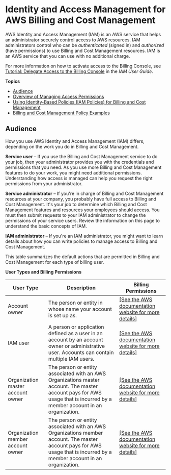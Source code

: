 # Identity and Access Management for AWS Billing and Cost Management<a name="security-iam"></a>

AWS Identity and Access Management \(IAM\) is an AWS service that helps an administrator securely control access to AWS resources\. IAM administrators control who can be *authenticated* \(signed in\) and *authorized* \(have permissions\) to use Billing and Cost Management resources\. IAM is an AWS service that you can use with no additional charge\.

For more information on how to activate access to the Billing Console, see [Tutorial: Delegate Access to the Billing Console](https://docs.aws.amazon.com/IAM/latest/UserGuide/tutorial_billing.html) in the *IAM User Guide*\.

**Topics**
+ [Audience](#security_iam_audience)
+ [Overview of Managing Access Permissions](control-access-billing.md)
+ [Using Identity\-Based Policies \(IAM Policies\) for Billing and Cost Management](billing-permissions-ref.md)
+ [Billing and Cost Management Policy Examples](billing-example-policies.md)

## Audience<a name="security_iam_audience"></a>

How you use AWS Identity and Access Management \(IAM\) differs, depending on the work you do in Billing and Cost Management\.

**Service user** – If you use the Billing and Cost Management service to do your job, then your administrator provides you with the credentials and permissions that you need\. As you use more Billing and Cost Management features to do your work, you might need additional permissions\. Understanding how access is managed can help you request the right permissions from your administrator\.

**Service administrator** – If you're in charge of Billing and Cost Management resources at your company, you probably have full access to Billing and Cost Management\. It's your job to determine which Billing and Cost Management features and resources your employees should access\. You must then submit requests to your IAM administrator to change the permissions of your service users\. Review the information on this page to understand the basic concepts of IAM\.

**IAM administrator** – If you're an IAM administrator, you might want to learn details about how you can write policies to manage access to Billing and Cost Management\.

This table summarizes the default actions that are permitted in Billing and Cost Management for each type of billing user\.


**User Types and Billing Permissions**  

| User Type | Description | Billing Permissions | 
| --- | --- | --- | 
| Account owner |  The person or entity in whose name your account is set up as\.  |  [\[See the AWS documentation website for more details\]](http://docs.aws.amazon.com/awsaccountbilling/latest/aboutv2/security-iam.html)  | 
| IAM user |  A person or application defined as a user in an account by an account owner or administrative user\. Accounts can contain multiple IAM users\.  |  [\[See the AWS documentation website for more details\]](http://docs.aws.amazon.com/awsaccountbilling/latest/aboutv2/security-iam.html)  | 
| Organization master account owner |  The person or entity associated with an AWS Organizations master account\. The master account pays for AWS usage that is incurred by a member account in an organization\.   |  [\[See the AWS documentation website for more details\]](http://docs.aws.amazon.com/awsaccountbilling/latest/aboutv2/security-iam.html)  | 
| Organization member account owner |  The person or entity associated with an AWS Organizations member account\. The master account pays for AWS usage that is incurred by a member account in an organization\.   |  [\[See the AWS documentation website for more details\]](http://docs.aws.amazon.com/awsaccountbilling/latest/aboutv2/security-iam.html)  | 
